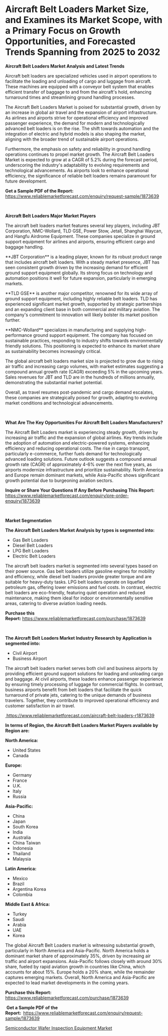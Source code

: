 <p><h1>Aircraft Belt Loaders Market Size, and Examines its Market Scope, with a Primary Focus on Growth Opportunities, and Forecasted Trends Spanning from 2025 to 2032</h1></p><p><strong>Aircraft Belt Loaders Market Analysis and Latest Trends</strong></p>
<p><p>Aircraft belt loaders are specialized vehicles used in airport operations to facilitate the loading and unloading of cargo and luggage from aircraft. These machines are equipped with a conveyor belt system that enables efficient transfer of baggage to and from the aircraft's hold, enhancing turnaround times and streamlining ground handling processes.</p><p>The Aircraft Belt Loaders Market is poised for substantial growth, driven by an increase in global air travel and the expansion of airport infrastructure. As airlines and airports strive for operational efficiency and improved passenger experience, the demand for modern and technologically advanced belt loaders is on the rise. The shift towards automation and the integration of electric and hybrid models is also shaping the market, aligning with the broader trend of sustainable airport operations.</p><p>Furthermore, the emphasis on safety and reliability in ground handling operations continues to propel market growth. The Aircraft Belt Loaders Market is expected to grow at a CAGR of 5.2% during the forecast period, underscoring the industry's adaptability to evolving requirements and technological advancements. As airports look to enhance operational efficiency, the significance of reliable belt loaders remains paramount for future development.</p></p>
<p><strong>Get a Sample PDF of the Report:&nbsp;</strong> <a href="https://www.reliablemarketforecast.com/enquiry/request-sample/1873639?utm_campaign=3344&utm_medium=2&utm_source=Github&utm_content=ia&utm_term=08042025&utm_id=aircraft-belt-loaders">https://www.reliablemarketforecast.com/enquiry/request-sample/1873639</a></p>
<p>&nbsp;</p>
<p><strong>Aircraft Belt Loaders Major Market Players</strong></p>
<p><p>The aircraft belt loaders market features several key players, including JBT Corporation, NMC-Wollard, TLD GSE, Power Stow, Jetall, Shanghai Waycan, and Hangfu Airdrome Equipment. These companies specialize in ground support equipment for airlines and airports, ensuring efficient cargo and baggage handling.</p><p>**JBT Corporation** is a leading player, known for its robust product range that includes aircraft belt loaders. With a steady market presence, JBT has seen consistent growth driven by the increasing demand for efficient ground support equipment globally. Its strong focus on technology and automation positions it well for future expansion, particularly in emerging markets.</p><p>**TLD GSE** is another major competitor, renowned for its wide array of ground support equipment, including highly reliable belt loaders. TLD has experienced significant market growth, supported by strategic partnerships and an expanding client base in both commercial and military aviation. The company's commitment to innovation will likely bolster its market position further.</p><p>**NMC-Wollard** specializes in manufacturing and supplying high-performance ground support equipment. The company has focused on sustainable practices, responding to industry shifts towards environmentally friendly solutions. This positioning is expected to enhance its market share as sustainability becomes increasingly critical.</p><p>The global aircraft belt loaders market size is projected to grow due to rising air traffic and increasing cargo volumes, with market estimates suggesting a compound annual growth rate (CAGR) exceeding 5% in the upcoming years. Sales revenues for JBT and TLD are in the hundreds of millions annually, demonstrating the substantial market potential.</p><p>Overall, as travel resumes post-pandemic and cargo demand escalates, these companies are strategically poised for growth, adapting to evolving market conditions and technological advancements.</p></p>
<p>&nbsp;</p>
<p><strong>What Are The Key Opportunities For Aircraft Belt Loaders Manufacturers?</strong></p>
<p><p>The Aircraft Belt Loaders market is experiencing steady growth, driven by increasing air traffic and the expansion of global airlines. Key trends include the adoption of automation and electric-powered systems, enhancing efficiency and reducing operational costs. The rise in cargo transport, particularly e-commerce, further fuels demand for technologically advanced loading solutions. Future outlook suggests a compound annual growth rate (CAGR) of approximately 4-6% over the next five years, as airports modernize infrastructure and prioritize sustainability. North America and Europe remain dominant markets, while Asia-Pacific shows significant growth potential due to burgeoning aviation sectors.</p></p>
<p><strong>Inquire or Share Your Questions If Any Before Purchasing This Report:</strong> <a href="https://www.reliablemarketforecast.com/enquiry/pre-order-enquiry/1873639?utm_campaign=3344&utm_medium=2&utm_source=Github&utm_content=ia&utm_term=08042025&utm_id=aircraft-belt-loaders">https://www.reliablemarketforecast.com/enquiry/pre-order-enquiry/1873639</a></p>
<p>&nbsp;</p>
<p><strong>Market Segmentation</strong></p>
<p><strong>The Aircraft Belt Loaders Market Analysis by types is segmented into:</strong></p>
<p><ul><li>Gas Belt Loaders</li><li>Diesel Belt Loaders</li><li>LPG Belt Loaders</li><li>Electric Belt Loaders</li></ul></p>
<p><p>The aircraft belt loaders market is segmented into several types based on their power source. Gas belt loaders utilize gasoline engines for mobility and efficiency, while diesel belt loaders provide greater torque and are suitable for heavy-duty tasks. LPG belt loaders operate on liquefied petroleum gas, offering lower emissions and fuel costs. In contrast, electric belt loaders are eco-friendly, featuring quiet operation and reduced maintenance, making them ideal for indoor or environmentally sensitive areas, catering to diverse aviation loading needs.</p></p>
<p><strong>Purchase this Report:&nbsp;</strong><a href="https://www.reliablemarketforecast.com/purchase/1873639?utm_campaign=3344&utm_medium=2&utm_source=Github&utm_content=ia&utm_term=08042025&utm_id=aircraft-belt-loaders">https://www.reliablemarketforecast.com/purchase/1873639</a></p>
<p>&nbsp;</p>
<p><strong>The Aircraft Belt Loaders Market Industry Research by Application is segmented into:</strong></p>
<p><ul><li>Civil Airport</li><li>Business Airport</li></ul></p>
<p><p>The aircraft belt loaders market serves both civil and business airports by providing efficient ground support solutions for loading and unloading cargo and baggage. At civil airports, these loaders enhance passenger experience by ensuring timely processing of luggage for commercial flights. In contrast, business airports benefit from belt loaders that facilitate the quick turnaround of private jets, catering to the unique demands of business travelers. Together, they contribute to improved operational efficiency and customer satisfaction in air travel.</p></p>
<p><a href="https://www.reliablemarketforecast.com/aircraft-belt-loaders-r1873639?utm_campaign=3344&utm_medium=2&utm_source=Github&utm_content=ia&utm_term=08042025&utm_id=aircraft-belt-loaders">&nbsp;https://www.reliablemarketforecast.com/aircraft-belt-loaders-r1873639</a></p>
<p><strong>In terms of Region, the Aircraft Belt Loaders Market Players available by Region are:</strong></p>
<p>
    <p> <strong> North America: </strong>
        <ul>
            <li>United States</li>
            <li>Canada</li>
        </ul>
        </p> 
    <p> <strong> Europe: </strong>
        <ul>
            <li>Germany</li>
            <li>France</li>
            <li>U.K.</li>
            <li>Italy</li>
            <li>Russia</li>
        </ul>
        </p> 
    <p> <strong> Asia-Pacific: </strong>
        <ul>
            <li>China</li>
            <li>Japan</li>
            <li>South Korea</li>
            <li>India</li>
            <li>Australia</li>
            <li>China Taiwan</li>
            <li>Indonesia</li>
            <li>Thailand</li>
            <li>Malaysia</li>
        </ul>
        </p> 
    <p> <strong> Latin America: </strong>
        <ul>
            <li>Mexico</li>
            <li>Brazil</li>
            <li>Argentina Korea</li>
            <li>Colombia</li>
        </ul>
        </p> 
    <p> <strong> Middle East & Africa: </strong>
        <ul>
            <li>Turkey</li>
            <li>Saudi</li>
            <li>Arabia</li>
            <li>UAE</li>
            <li>Korea</li>
        </ul>
    </p>
    </p>
<p><p>The global Aircraft Belt Loaders market is witnessing substantial growth, particularly in North America and Asia-Pacific. North America holds a dominant market share of approximately 35%, driven by increasing air traffic and airport expansions. Asia-Pacific follows closely with around 30% share, fueled by rapid aviation growth in countries like China, which accounts for about 15%. Europe holds a 20% share, while the remainder captures emerging markets. Overall, North America and Asia-Pacific are expected to lead market developments in the coming years.</p></p>
<p><strong>Purchase this Report: </strong><a href="https://www.reliablemarketforecast.com/purchase/1873639?utm_campaign=3344&utm_medium=2&utm_source=Github&utm_content=ia&utm_term=08042025&utm_id=aircraft-belt-loaders">https://www.reliablemarketforecast.com/purchase/1873639</a></p>
<p>&nbsp;<strong>Get a Sample PDF of the Report:&nbsp;&nbsp;</strong><a href="https://www.reliablemarketforecast.com/enquiry/request-sample/1873639?utm_campaign=3344&utm_medium=2&utm_source=Github&utm_content=ia&utm_term=08042025&utm_id=aircraft-belt-loaders">https://www.reliablemarketforecast.com/enquiry/request-sample/1873639</a></p>
<p><strong></strong></p>
<p><p><a href="https://github.com/wynonachirei9/Market-Research-Report-List-1/blob/main/semiconductor-wafer-inspection-equipment-market.md?utm_campaign=3344&utm_medium=2&utm_source=Github&utm_content=ia&utm_term=08042025&utm_id=aircraft-belt-loaders">Semiconductor Wafer Inspection Equipment Market</a></p></p>